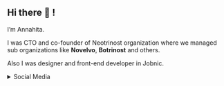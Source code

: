## Hi there 👋 !

I’m Annahita.

I was CTO and co-founder of Neotrinost organization where we managed sub organizations like **Novelvo**, **Botrinost** and others.

Also I was designer and front-end developer in Jobnic.

<details>
	<summary>Social Media</summary>
	<br>
	
You can find me in these places
	
- [LinkedIn](https://linkedin.com/in/annahita-mirhosseini)
- [Instagram](https://www.instagram.com/ana.mir84)
- [Github](https://www.github.com/Annahita2004)
- [Medium](https://medium.com/@annahita)
- [Dev](https://dev.to/annahita)
	
</details>
